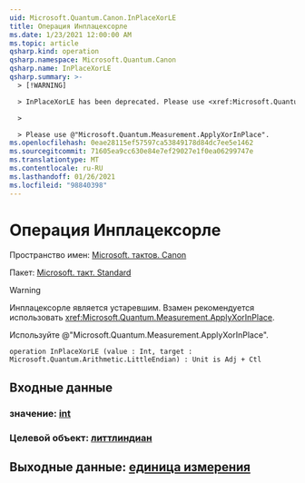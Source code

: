 ```yaml
---
uid: Microsoft.Quantum.Canon.InPlaceXorLE
title: Операция Инплацексорле
ms.date: 1/23/2021 12:00:00 AM
ms.topic: article
qsharp.kind: operation
qsharp.namespace: Microsoft.Quantum.Canon
qsharp.name: InPlaceXorLE
qsharp.summary: >-
  > [!WARNING]

  > InPlaceXorLE has been deprecated. Please use <xref:Microsoft.Quantum.Measurement.ApplyXorInPlace> instead.

  >

  > Please use @"Microsoft.Quantum.Measurement.ApplyXorInPlace".
ms.openlocfilehash: 0eae28115ef57597ca53849178d84dc7ee5e1462
ms.sourcegitcommit: 71605ea9cc630e84e7ef29027e1f0ea06299747e
ms.translationtype: MT
ms.contentlocale: ru-RU
ms.lasthandoff: 01/26/2021
ms.locfileid: "98840398"
---
```

# <a name="inplacexorle-operation"></a>Операция Инплацексорле

Пространство имен: [Microsoft. тактов. Canon](xref:Microsoft.Quantum.Canon)

Пакет: [Microsoft. такт. Standard](https://nuget.org/packages/Microsoft.Quantum.Standard)


> [!WARNING]
> Инплацексорле является устаревшим. Взамен рекомендуется использовать <xref:Microsoft.Quantum.Measurement.ApplyXorInPlace>.
>
> Используйте @"Microsoft.Quantum.Measurement.ApplyXorInPlace".



```qsharp
operation InPlaceXorLE (value : Int, target : Microsoft.Quantum.Arithmetic.LittleEndian) : Unit is Adj + Ctl
```


## <a name="input"></a>Входные данные

### <a name="value--int"></a>значение: [int](xref:microsoft.quantum.lang-ref.int)




### <a name="target--littleendian"></a>Целевой объект: [литтлиндиан](xref:Microsoft.Quantum.Arithmetic.LittleEndian)





## <a name="output--unit"></a>Выходные данные: [единица измерения](xref:microsoft.quantum.lang-ref.unit)

